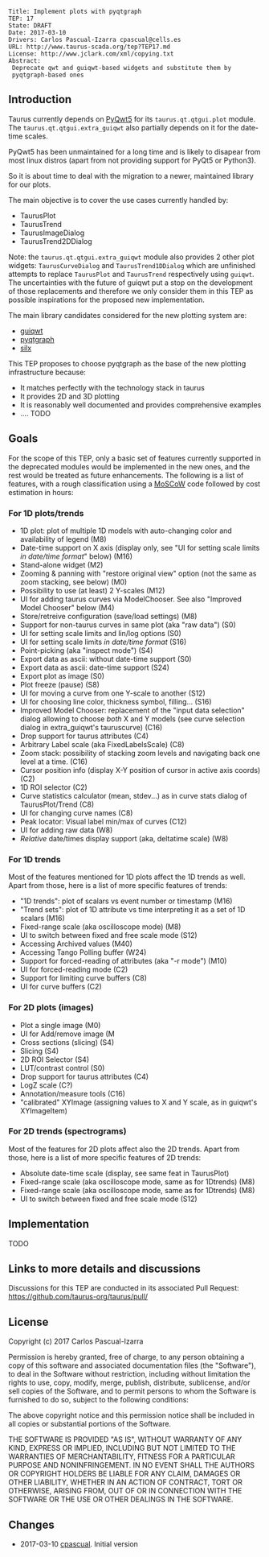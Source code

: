     Title: Implement plots with pyqtgraph
    TEP: 17
    State: DRAFT
    Date: 2017-03-10
    Drivers: Carlos Pascual-Izarra cpascual@cells.es
    URL: http://www.taurus-scada.org/tep?TEP17.md
    License: http://www.jclark.com/xml/copying.txt
    Abstract: 
     Deprecate qwt and guiqwt-based widgets and substitute them by 
     pyqtgraph-based ones
 
## Introduction

Taurus currently depends on [PyQwt5][] for its `taurus.qt.qtgui.plot` 
module. The `taurus.qt.qtgui.extra_guiqwt` also partially depends on it
for the date-time scales.

PyQwt5 has been unmaintained for a long time and is likely to disapear 
from most linux distros (apart from not providing support for PyQt5 or 
Python3).

So it is about time to deal with the migration to a newer, maintained
library for our plots.

The main objective is to cover the use cases currently handled by:

- TaurusPlot
- TaurusTrend
- TaurusImageDialog
- TaurusTrend2DDialog

Note: the `taurus.qt.qtgui.extra_guiqwt` module also provides 2 other 
plot widgets: `TaurusCurveDialog` and `TaurusTrend1DDialog` which are 
unfinished attempts to replace `TaurusPlot` and `TaurusTrend` 
respectively using `guiqwt`. The uncertainties with the future of guiqwt
put a stop on the development of those replacements and therefore we 
only consider them in this TEP as possible inspirations for the proposed
new implementation.
 
The main library candidates considered for the new plotting system are:

- [guiqwt](https://pythonhosted.org/guiqwt/)
- [pyqtgraph](http://pyqtgraph.org/)
- [silx](http://www.silx.org/)

This TEP proposes to choose pyqtgraph as the base of the new plotting 
infrastructure because:

- It matches perfectly with the technology stack in taurus
- It provides 2D and 3D plotting
- It is reasonably well documented and provides comprehensive examples
- .... TODO
 
## Goals

For the scope of this TEP, only a basic set of features currently 
supported in the deprecated modules would be implemented in the new
ones, and the rest would be treated as future enhancements. The 
following is a list of features, with a rough classification using a 
[MoSCoW][] code followed by cost estimation in hours:

### For 1D plots/trends

  - 1D plot: plot of multiple 1D models with auto-changing color and 
    availability of legend (M8)
  - Date-time support on X axis (display only, see "UI for
    setting scale limits *in date/time format*" below) (M16)
  - Stand-alone widget (M2)
  - Zooming & panning with "restore original view" option (not the same 
    as zoom stacking, see below) (M0)
  - Possibility to use (at least) 2 Y-scales (M12)
  - UI for adding taurus curves via ModelChooser. See also
    "Improved Model Chooser" below  (M4)
  - Store/retreive configuration (save/load settings) (M8)
  - Support for non-taurus curves in same plot (aka "raw data") (S0)
  - UI for setting scale limits and lin/log options (S0)
  - UI for setting scale limits *in date/time format* (S16)
  - Point-picking (aka "inspect mode") (S4)
  - Export data as ascii: without date-time support (S0)
  - Export data as ascii: date-time support (S24)
  - Export plot as image (S0)
  - Plot freeze (pause) (S8)
  - UI for moving a curve from one Y-scale to another (S12)
  - UI for choosing line color, thickness symbol, filling... (S16)
  - Improved Model Chooser: replacement of the "input data selection"
    dialog allowing to choose *both* X and Y models (see curve selection
    dialog in extra_guiqwt's tauruscurve) (C16)
  - Drop support for taurus attributes (C4)
  - Arbitrary Label scale (aka FixedLabelsScale) (C8)
  - Zoom stack: possibility of stacking zoom levels and navigating back 
    one level at a time. (C16)
  - Cursor position info (display X-Y position of cursor in active axis
    coords) (C2)
  - 1D ROI selector (C2)
  - Curve statistics calculator (mean, stdev...) as in curve stats
    dialog of TaurusPlot/Trend (C8)
  - UI for changing curve names (C8)
  - Peak locator: Visual label min/max of curves (C12)
  - UI for adding raw data (W8)
  - *Relative* date/times display support (aka, deltatime scale) (W8)

### For 1D trends

Most of the features mentioned for 1D plots affect the 1D trends as
well. Apart from those, here is a list of more specific features of
trends:

  - "1D trends": plot of scalars vs event number or timestamp (M16)
  - "Trend sets": plot of 1D attribute vs time interpreting it as a set
    of 1D scalars (M16)
  - Fixed-range scale (aka oscilloscope mode) (M8)
  - UI to switch between fixed and free scale mode (S12)
  - Accessing Archived values (M40)
  - Accessing Tango Polling buffer (W24)
  - Support for forced-reading of attributes (aka "-r mode") (M10)
  - UI for forced-reading mode (C2)
  - Support for limiting curve buffers (C8)
  - UI for curve buffers (C2)


### For 2D plots (images)

  - Plot a single image (M0)
  - UI for Add/remove image (M
  - Cross sections (slicing) (S4)
  - Slicing (S4)
  - 2D ROI Selector (S4)
  - LUT/contrast control (S0)
  - Drop support for taurus attributes (C4)
  - LogZ scale (C?)
  - Annotation/measure tools (C16)
  - "calibrated" XYImage (assigning values to X and Y scale, as in
    guiqwt's XYImageItem)


### For 2D trends (spectrograms)

Most of the features for 2D plots affect also the 2D trends. Apart
from those, here is a list of more specific features of 2D trends:

  - Absolute date-time scale (display, see same feat in TaurusPlot)
  - Fixed-range scale (aka oscilloscope mode, same as for 1Dtrends) (M8)
  - Fixed-range scale (aka oscilloscope mode, same as for 1Dtrends) (M8)
  - UI to switch between fixed and free scale mode (S12)




## Implementation

TODO

## Links to more details and discussions

Discussions for this TEP are conducted in its associated Pull Request:
https://github.com/taurus-org/taurus/pull/<TODO>


## License

Copyright (c) 2017 Carlos Pascual-Izarra

Permission is hereby granted, free of charge, to any person obtaining
a copy of this software and associated documentation files (the
"Software"), to deal in the Software without restriction, including
without limitation the rights to use, copy, modify, merge, publish,
distribute, sublicense, and/or sell copies of the Software, and to
permit persons to whom the Software is furnished to do so, subject to
the following conditions:

The above copyright notice and this permission notice shall be included
in all copies or substantial portions of the Software.

THE SOFTWARE IS PROVIDED "AS IS", WITHOUT WARRANTY OF ANY KIND,
EXPRESS OR IMPLIED, INCLUDING BUT NOT LIMITED TO THE WARRANTIES OF
MERCHANTABILITY, FITNESS FOR A PARTICULAR PURPOSE AND NONINFRINGEMENT.
IN NO EVENT SHALL THE AUTHORS OR COPYRIGHT HOLDERS BE LIABLE FOR ANY
CLAIM, DAMAGES OR OTHER LIABILITY, WHETHER IN AN ACTION OF CONTRACT,
TORT OR OTHERWISE, ARISING FROM, OUT OF OR IN CONNECTION WITH THE
SOFTWARE OR THE USE OR OTHER DEALINGS IN THE SOFTWARE.

## Changes


- 2017-03-10 [cpascual][]. Initial version


[PyQwt5]: http://pyqwt.sourceforge.net/
[MoSCoW]: https://en.wikipedia.org/wiki/MoSCoW_method
[cpascual]: https://github.com/cpascual

